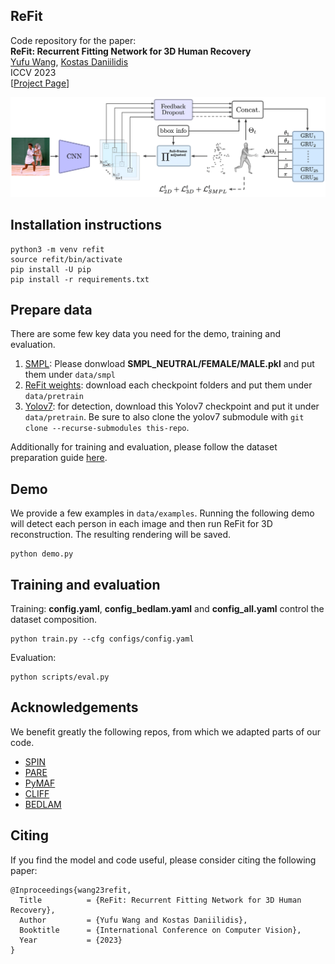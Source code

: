 ## ReFit
Code repository for the paper: \
**ReFit: Recurrent Fitting Network for 3D Human Recovery**  
[Yufu Wang](https://yufu-wang.github.io), [Kostas Daniilidis](https://www.cis.upenn.edu/~kostas/)\
ICCV 2023 \
[[Project Page](https://yufu-wang.github.io/refit_humans/)]

<img src="data/method.png" width="800">


## Installation instructions
```
python3 -m venv refit
source refit/bin/activate
pip install -U pip
pip install -r requirements.txt
```

## Prepare data
There are some few key data you need for the demo, training and evaluation.
1. [SMPL](https://smpl.is.tue.mpg.de): Please donwload <strong>SMPL_NEUTRAL/FEMALE/MALE.pkl</strong> and put them under `data/smpl`
2. [ReFit weights](https://drive.google.com/drive/folders/1B5V_CiCxwmsnJBGJJjJiLqcRHA6glWxx?usp=share_link): download each checkpoint folders and put them under `data/pretrain`
3. [Yolov7](https://github.com/WongKinYiu/yolov7/releases/download/v0.1/yolov7-e6e.pt): for detection, download this Yolov7 checkpoint and put it under `data/pretrain`. Be sure to also clone the yolov7 submodule with `git clone --recurse-submodules this-repo`.

Additionally for training and evaluation, please follow the dataset preparation guide [here](data). 


## Demo
We provide a few examples in `data/examples`. Running the following demo will detect each person in each image and then run ReFit for 3D reconstruction. The resulting rendering will be saved.
```
python demo.py
```

## Training and evaluation
Training: <strong>config.yaml</strong>, <strong>config_bedlam.yaml</strong> and <strong>config_all.yaml</strong> control the dataset composition.
```
python train.py --cfg configs/config.yaml 
```

Evaluation:
```
python scripts/eval.py
```

## Acknowledgements
We benefit greatly the following repos, from which we adapted parts of our code.
- [SPIN](https://github.com/nkolot/SPIN)
- [PARE](https://github.com/mkocabas/PARE)
- [PyMAF](https://github.com/HongwenZhang/PyMAF)
- [CLIFF](https://github.com/huawei-noah/noah-research/tree/master/CLIFF)
- [BEDLAM](https://github.com/pixelite1201/BEDLAM)
  

## Citing
If you find the model and code useful, please consider citing the following paper:

	@Inproceedings{wang23refit,
	  Title          = {ReFit: Recurrent Fitting Network for 3D Human Recovery},
	  Author         = {Yufu Wang and Kostas Daniilidis},
	  Booktitle      = {International Conference on Computer Vision},
	  Year           = {2023}
	}
